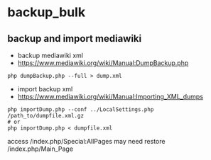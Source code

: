 # backup_bulk

## backup and import mediawiki
* backup mediawiki xml
* https://www.mediawiki.org/wiki/Manual:DumpBackup.php
```
php dumpBackup.php --full > dump.xml
```

* import backup xml
* https://www.mediawiki.org/wiki/Manual:Importing_XML_dumps

```
php importDump.php --conf ../LocalSettings.php /path_to/dumpfile.xml.gz
# or
php importDump.php < dumpfile.xml
```
access /index.php/Special:AllPages
may need restore /index.php/Main_Page 